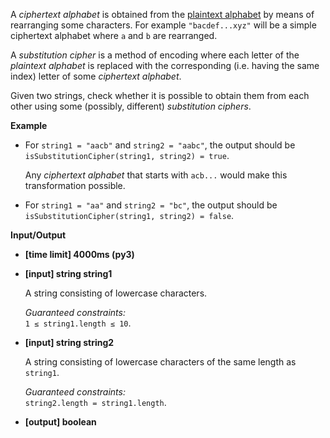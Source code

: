 <div class="markdown"><p>A <em>ciphertext alphabet</em> is obtained from the <a href="keyword://plaintext-alphabet">plaintext alphabet</a> by means of rearranging some characters. For example <code>"bacdef...xyz"</code> will be a simple ciphertext alphabet where <code>a</code> and <code>b</code> are rearranged.</p>
<p>A <em>substitution cipher</em> is a method of encoding where each letter of the <em>plaintext alphabet</em> is replaced with the corresponding (i.e. having the same index) letter of some <em>ciphertext alphabet</em>.</p>
<p>Given two strings, check whether it is possible to obtain them from each other using some (possibly, different) <em>substitution ciphers</em>.</p>
<p><strong>Example</strong></p>
<ul>
<li>
<p>For <code>string1 = "aacb"</code> and <code>string2 = "aabc"</code>, the output should be<br>
<code>isSubstitutionCipher(string1, string2) = true</code>.</p>
<p>Any <em>ciphertext alphabet</em> that starts with <code>acb...</code> would make this transformation possible.</p>
</li>
<li>
<p>For <code>string1 = "aa"</code> and <code>string2 = "bc"</code>, the output should be<br>
<code>isSubstitutionCipher(string1, string2) = false</code>.</p>
</li>
</ul>
<p><strong>Input/Output</strong></p>
<ul>
<li><strong>[time limit] 4000ms (py3)</strong></li>
</ul>
<ul>
<li>
<p><strong>[input] string string1</strong></p>
<p>A string consisting of lowercase characters.</p>
<p><em>Guaranteed constraints:</em><br>
<code>1 ≤ string1.length ≤ 10</code>.</p>
</li>
<li>
<p><strong>[input] string string2</strong></p>
<p>A string consisting of lowercase characters of the same length as <code>string1</code>.</p>
<p><em>Guaranteed constraints:</em><br>
<code>string2.length = string1.length</code>.</p>
</li>
<li>
<p><strong>[output] boolean</strong></p>
</li>
</ul>
</div>
